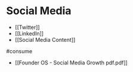 # Social Media


- [[Twitter]]
- [[LinkedIn]]
- [[Social Media Content]]


#consume
- [[Founder OS - Social Media Growth pdf.pdf]]

